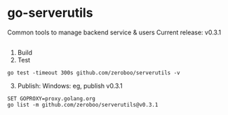 # go-serverutils
Common tools to manage backend service &amp; users
Current release: v0.3.1
## 

1. Build
2. Test

```console
go test -timeout 300s github.com/zeroboo/serverutils -v
```

3. Publish:
    Windows: eg, publish v0.3.1

```shell
SET GOPROXY=proxy.golang.org 
go list -m github.com/zeroboo/serverutils@v0.3.1
```